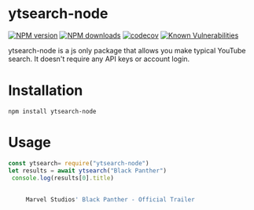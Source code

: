 # ytsearch-node

[![NPM version](https://img.shields.io/npm/v/ytsearch-node.svg?maxAge=3600)](https://www.npmjs.com/package/ytsearch-node)
[![NPM downloads](https://img.shields.io/npm/dt/ytsearch-node.svg?maxAge=3600)](https://www.npmjs.com/package/ytsearch-node)
[![codecov](https://codecov.io/gh/only1drhex/ytsearch-node/branch/master/graph/badge.svg)](https://codecov.io/gh/only1drhex/ytsearch-node)
[![Known Vulnerabilities](https://snyk.io/test/github/only1drhex/ytsearch-node/badge.svg)](https://snyk.io/test/github/only1drhex/ytsearch-node)



ytsearch-node is a js only package that allows you make typical YouTube search. It doesn't require any API keys or account login.



# Installation

``` pip
npm install ytsearch-node 
```







# Usage

``` js
const ytsearch= require("ytsearch-node")
let results = await ytsearch("Black Panther")
 console.log(results[0].title)
 
    
     Marvel Studios' Black Panther - Official Trailer
 ```
